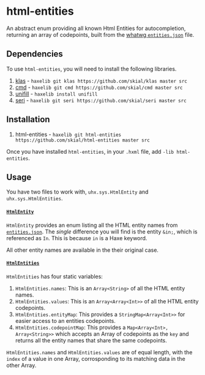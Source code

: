 # html-entities

An abstract enum providing all known Html Entities for
autocompletion, returning an array of codepoints, built from
the [whatwg `entities.json`][l1] file.

## Dependencies

To use `html-entities`, you will need to install the following libraries.

1. [klas] - `haxelib git klas https://github.com/skial/klas master src`
2. [cmd] - `haxelib git cmd https://github.com/skial/cmd master src`
3. [unifill] - `haxelib install unifill`
4. [seri] - `haxelib git seri https://github.com/skial/seri master src`

## Installation

1. html-entities - `haxelib git html-entities https://github.com/skial/html-entities master src`
	
Once you have installed `html-entities`, in your `.hxml` file, add `-lib html-entities`.
	
## Usage

You have two files to work with, `uhx.sys.HtmlEntity` and `uhx.sys.HtmlEntities`.

#### [`HtmlEntity`][l2]

`HtmlEntity` provides an enum listing all the HTML entity names from [`entities.json`][l4].
The _single_ difference you will find is the entity `&in;`, which is referenced as `In`. 
This is because `in` is a Haxe keyword. 

All other entity names are available in the their original case.

#### [`HtmlEntities`][l3]

`HtmlEntities` has four static variables:
	
1. `HtmlEntities.names`: This is an `Array<String>` of all the HTML entity names.
2. `HtmlEntities.values`: This is an `Array<Array<Int>>` of all the HTML entity codepoints.
3. `HtmlEntities.entityMap`: This provides a `StringMap<Array<Int>>` for easier access to an
entities codepoints.
4. `HtmlEntities.codepointMap`: This provides a `Map<Array<Int>, Array<String>>` which
accepts an Array of codepoints as the `key` and returns all the entity names that share
the same codepoints.

`HtmlEntities.names` and `HtmlEntities.values` are of equal length, with the `index` of a value
in one Array, corrosponding to its matching data in the other Array.

[l1]: https://html.spec.whatwg.org/multipage/entities.json
[l2]: https://github.com/skial/html-entities/blob/UpdateReadme/src/uhx/sys/HtmlEntity.hx
[l3]: https://github.com/skial/html-entities/blob/UpdateReadme/src/uhx/sys/HtmlEntities.hx
[l4]: https://github.com/skial/html-entities/blob/UpdateReadme/resources/entities.json
	
[klas]: https://github.com/skial/klas
[cmd]: https://github.com/skial/cmd
[seri]: https://github.com/skial/seri
[unifill]: https://github.com/mandel59/unifill